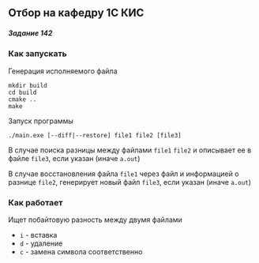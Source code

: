 ## Отбор на кафедру 1С КИС

##### Задание 142

### Как запускать

Генерация исполняемого файла
```
mkdir build
cd build
cmake ..
make
``` 

Запуск программы

`./main.exe [--diff|--restore] file1 file2 [file3]`

В случае поиска разницы между файлами `file1`  `file2` и описывает ее в 
файле `file3`, если указан (иначе `a.out`)

В случае восстановления файла `file1` через файл и информацией о разнице
`file2`, генерирует новый файл `file3`, если указан (иначе `a.out`)

### Как работает

Ищет побайтовую разность между двумя файлами
 * `i` - вставка
 * `d` - удаление
 * `c` - замена
 символа соответственно